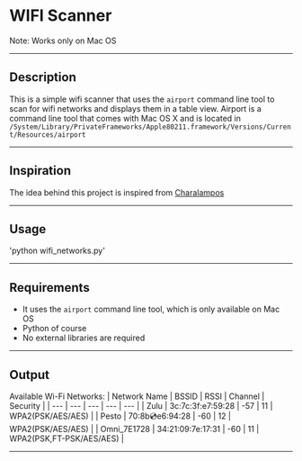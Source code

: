 # WIFI Scanner

Note: Works only on Mac OS

---

## Description

This is a simple wifi scanner that uses the `airport` command line tool to scan for wifi networks and displays them in a table view. Airport is a command line tool that comes with Mac OS X and is located in `/System/Library/PrivateFrameworks/Apple80211.framework/Versions/Current/Resources/airport`

---

## Inspiration

The idea behind this project is inspired from [Charalampos](https://github.com/CharalamposMoutsios/wifi_scanner)

---

## Usage

'python wifi_networks.py'

---

## Requirements

- It uses the `airport` command line tool, which is only available on Mac OS
- Python of course
- No external libraries are required

---

## Output

Available Wi-Fi Networks:
| Network Name | BSSID | RSSI | Channel | Security |
| --- | --- | --- | --- | --- |
| Zulu | 3c:7c:3f:e7:59:28 | -57 | 11 | WPA2(PSK/AES/AES) |
| Pesto | 70:8b:cd:e6:94:28 | -60 | 12 | WPA2(PSK/AES/AES) |
| Omni_7E1728 | 34:21:09:7e:17:31 | -60 | 11 | WPA2(PSK,FT-PSK/AES/AES) |

---
